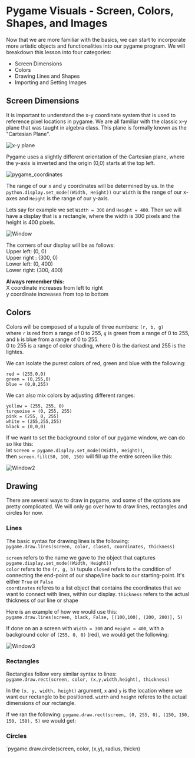 # Pygame Visuals - Screen, Colors, Shapes, and Images

Now that we are more familiar with the basics, we can start to incorporate more artistic objects and functionalities into our pygame program. We will breakdown this lesson into four categories:
- Screen Dimensions
- Colors
- Drawing Lines and Shapes
- Importing and Setting Images


## Screen Dimensions
It is important to understand the x-y coordinate system that is used to reference pixel locations in pygame. We are all familiar with the classic x-y plane that was taught in algebra class. This plane is formally known as the "Cartesian Plane".

![x-y plane](https://user-images.githubusercontent.com/22228100/55430651-85f35f80-5543-11e9-9a04-4134b2cdd37e.png)

Pygame uses a slightly different orientation of the Cartesian plane, where the y-axis is inverted and the origin (0,0) starts at the top left.

![pygame_coordinates](https://user-images.githubusercontent.com/22228100/55430650-85f35f80-5543-11e9-94b1-5268c7f6f933.gif)

The range of our x and y coordinates will be determined by us. In the `python.display.set_mode((Width, Height))` our `Width` is the range of our x-axes and `Height` is the range of our y-axis. 


Lets say for example we set `Width = 300` and `Height = 400`. Then we will have a display that is a rectangle, where the width is 300 pixels and the height is 400 pixels. 

![Window](https://user-images.githubusercontent.com/22228100/55431959-8f31fb80-5546-11e9-8c7f-3d24d7c361cb.PNG)

The corners of our display will be as follows: \
Upper left: (0, 0) \
Upper right : (300, 0) \
Lower left: (0, 400) \
Lower right: (300, 400)

**Always remember this:** \
X coordinate increases from left to right \
y coordinate increases from top to bottom


## Colors
Colors will be composed of a tupule of three numbers: `(r, b, g)` \
where `r` is red from a range of 0 to 255, `g` is green from a range of 0 to 255, and `b` is blue from a range of 0 to 255. \
0 to 255 is a range of color shading, where 0 is the darkest and 255 is the lightes.

We can isolate the purest colors of red, green and blue with the following: 
```
red = (255,0,0)
green = (0,255,0)
blue = (0,0,255)
```

We can also mix colors by adjusting different ranges: 
```
yellow = (255, 255, 0)
turquoise = (0, 255, 255)
pink = (255, 0, 255)
white = (255,255,255)
black = (0,0,0)
```


If we want to set the background color of our pygame window, we can do so like this: \
let `screen = pygame.display.set_mode((Width, Height))`, \
then `screen.fill(50, 100, 150)` will fill up the entire screen like this:

![Window2](https://user-images.githubusercontent.com/22228100/55432750-8a6e4700-5548-11e9-9a54-135bd8c06951.PNG)


## Drawing
There are several ways to draw in pygame, and some of the options are pretty complicated. We will only go over how to draw lines, rectangles and circles for now. 

### Lines
The basic syntax for drawing lines is the following: \
`pygame.draw.lines(screen, color, closed, coordinates, thickness)`

`screen` refers to the name we gave to the object that captures `pygame.display.set_mode((Width, Height))` \
`color` refers to the `(r, g, b)` tupule
`closed` refers to the condition of connecting the end-point of our shape/line back to our starting-point. It's either `True` or `False` \
`coordinates` referes to a list object that contains the coordinates that we want to connect with lines, within our display.
`thickness` refers to the actual thickness of our line or shape

Here is an example of how we would use this: \
`pygame.draw.lines(screen, black, False, [(100,100), (200, 200)], 5)`

If done on an a screen with `Width = 300` and `Height = 400`, with a background color of `(255, 0, 0)` (red), we would get the following:

![Window3](https://user-images.githubusercontent.com/22228100/55433797-f81b7280-554a-11e9-99d2-8a324c681ca2.PNG)


### Rectangles
Rectangles follow very similar syntax to lines: \
`pygame.draw.rect(screen, color, (x,y,width,height), thickness)`

In the `(x, y, width, height)` argument, `x` and `y` is the location where we want our rectangle to be positioned. `width` and `height` referes to the actual dimensions of our rectangle.

If we ran the following: `pygame.draw.rect(screen, (0, 255, 0), (150, 150, 150, 150), 5)` we would get: 


### Circles
`pygame.draw.circle(screen, color, (x,y), radius, thickn)

